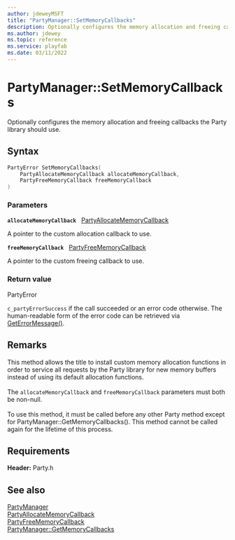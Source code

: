 ```yaml
---
author: jdeweyMSFT
title: "PartyManager::SetMemoryCallbacks"
description: Optionally configures the memory allocation and freeing callbacks the Party library should use.
ms.author: jdewey
ms.topic: reference
ms.service: playfab
ms.date: 03/11/2022
---
```


# PartyManager::SetMemoryCallbacks  

Optionally configures the memory allocation and freeing callbacks the Party library should use.  

## Syntax  
  
```cpp
PartyError SetMemoryCallbacks(  
    PartyAllocateMemoryCallback allocateMemoryCallback,  
    PartyFreeMemoryCallback freeMemoryCallback  
)  
```  
  
### Parameters  
  
**`allocateMemoryCallback`** &nbsp; [PartyAllocateMemoryCallback](../../../callbacks/partyallocatememorycallback.md)  
  
A pointer to the custom allocation callback to use.  
  
**`freeMemoryCallback`** &nbsp; [PartyFreeMemoryCallback](../../../callbacks/partyfreememorycallback.md)  
  
A pointer to the custom freeing callback to use.  
  
  
### Return value  
PartyError
  
```c_partyErrorSuccess``` if the call succeeded or an error code otherwise. The human-readable form of the error code can be retrieved via [GetErrorMessage()](partymanager_geterrormessage.md).
  
## Remarks  
  
This method allows the title to install custom memory allocation functions in order to service all requests by the Party library for new memory buffers instead of using its default allocation functions. <br /><br /> The `allocateMemoryCallback` and `freeMemoryCallback` parameters must both be non-null.   <br /><br /> To use this method, it must be called before any other Party method except for PartyManager::GetMemoryCallbacks(). This method cannot be called again for the lifetime of this process.
  
## Requirements  
  
**Header:** Party.h
  
## See also  
[PartyManager](../partymanager.md)  
[PartyAllocateMemoryCallback](../../../callbacks/partyallocatememorycallback.md)  
[PartyFreeMemoryCallback](../../../callbacks/partyfreememorycallback.md)  
[PartyManager::GetMemoryCallbacks](partymanager_getmemorycallbacks.md)
  
  
